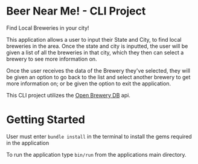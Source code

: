 # Beer Near Me! - CLI Project
Find Local Breweries in your city!

This application allows a user to input their State and City, to find local breweries in the area.
Once the state and city is inputted, the user will be given a list of all the breweries in that city, which they then can select a brewery to see more information on.

Once the user receives the data of the Brewery they've selected, they will be given an option to go back to the list and select another brewery to get more information on; or be given the option to exit the application.

This CLI project utilizes the [Open Brewery DB](https://www.openbrewerydb.org/) api.

# Getting Started

User must enter `bundle install` in the terminal to install the gems required in the application

To run the application type `bin/run` from the applications main directory.
